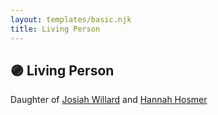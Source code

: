 ```yaml
---
layout: templates/basic.njk
title: Living Person
---
```

## 🟣 Living Person

Daughter of [Josiah Willard](/people/5/55775674) and [Hannah Hosmer](/people/7/74814464)
